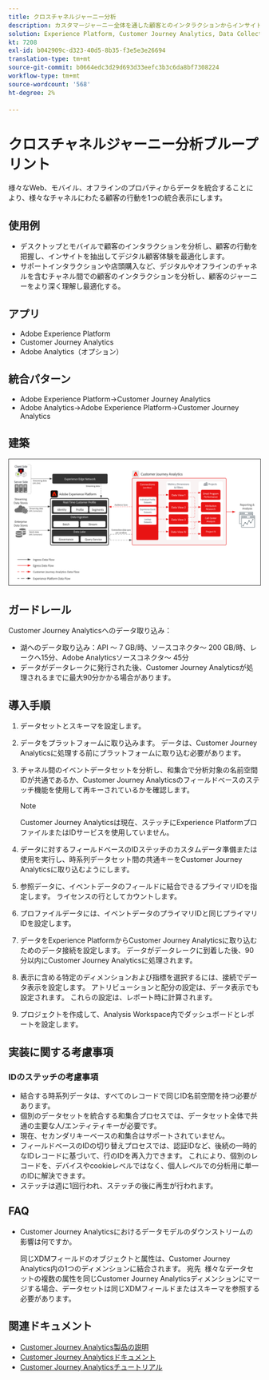 ```yaml
---
title: クロスチャネルジャーニー分析
description: カスタマージャーニー全体を通した顧客とのインタラクションからインサイトを分析および抽出します。
solution: Experience Platform, Customer Journey Analytics, Data Collection
kt: 7208
exl-id: b042909c-d323-40d5-8b35-f3e5e3e26694
translation-type: tm+mt
source-git-commit: b0664edc3d29d693d33eefc3b3c6da8bf7308224
workflow-type: tm+mt
source-wordcount: '568'
ht-degree: 2%

---
```


# クロスチャネルジャーニー分析ブループリント

様々なWeb、モバイル、オフラインのプロパティからデータを統合することにより、様々なチャネルにわたる顧客の行動を1つの統合表示にします。

## 使用例

* デスクトップとモバイルで顧客のインタラクションを分析し、顧客の行動を把握し、インサイトを抽出してデジタル顧客体験を最適化します。
* サポートインタラクションや店頭購入など、デジタルやオフラインのチャネルを含むチャネル間での顧客のインタラクションを分析し、顧客のジャーニーをより深く理解し最適化する。 

## アプリ

* Adobe Experience Platform
* Customer Journey Analytics
* Adobe Analytics（オプション）

## 統合パターン

* Adobe Experience Platform→Customer Journey Analytics
* Adobe Analytics→Adobe Experience Platform→Customer Journey Analytics

## 建築

<img src="assets/CJA.svg" alt="Customer Journey Analyticsのブループリントのリファレンスアーキテクチャ" style="border:1px solid #4a4a4a" />

## ガードレール

Customer Journey Analyticsへのデータ取り込み：

* 湖へのデータ取り込み：API ～ 7 GB/時、ソースコネクタ～ 200 GB/時、レークへ15分、Adobe Analyticsソースコネクタ～ 45分
* データがデータレークに発行された後、Customer Journey Analyticsが処理されるまでに最大90分かかる場合があります。

## 導入手順

1. データセットとスキーマを設定します。
1. データをプラットフォームに取り込みます。
データは、Customer Journey Analyticsに処理する前にプラットフォームに取り込む必要があります。
1. チャネル間のイベントデータセットを分析し、和集合で分析対象の名前空間IDが共通であるか、Customer Journey Analyticsのフィールドベースのステッチ機能を使用して再キーされているかを確認します。 

   >[!NOTE]
   >
   >Customer Journey Analyticsは現在、ステッチにExperience PlatformプロファイルまたはIDサービスを使用していません。

1. データに対するフィールドベースのIDステッチのカスタムデータ準備または使用を実行し、時系列データセット間の共通キーをCustomer Journey Analyticsに取り込むようにします。
1. 参照データに、イベントデータのフィールドに結合できるプライマリIDを指定します。 ライセンスの行としてカウントします。
1. プロファイルデータには、イベントデータのプライマリIDと同じプライマリIDを設定します。
1. データをExperience PlatformからCustomer Journey Analyticsに取り込むためのデータ接続を設定します。 データがデータレークに到着した後、90分以内にCustomer Journey Analyticsに処理されます。
1. 表示に含める特定のディメンションおよび指標を選択するには、接続でデータ表示を設定します。 アトリビューションと配分の設定は、データ表示でも設定されます。 これらの設定は、レポート時に計算されます。
1. プロジェクトを作成して、Analysis Workspace内でダッシュボードとレポートを設定します。

## 実装に関する考慮事項

### IDのステッチの考慮事項

* 結合する時系列データは、すべてのレコードで同じID名前空間を持つ必要があります。
* 個別のデータセットを統合する和集合プロセスでは、データセット全体で共通の主要な人/エンティティキーが必要です。
* 現在、セカンダリキーベースの和集合はサポートされていません。
* フィールドベースのIDの切り替えプロセスでは、認証IDなど、後続の一時的なIDレコードに基づいて、行のIDを再入力できます。 これにより、個別のレコードを、デバイスやcookieレベルではなく、個人レベルでの分析用に単一のIDに解決できます。
* ステッチは週に1回行われ、ステッチの後に再生が行われます。

## FAQ

* Customer Journey Analyticsにおけるデータモデルのダウンストリームの影響は何ですか。

   同じXDMフィールドのオブジェクトと属性は、Customer Journey Analytics内の1つのディメンションに結合されます。 宛先  様々なデータセットの複数の属性を同じCustomer Journey Analyticsディメンションにマージする場合、データセットは同じXDMフィールドまたはスキーマを参照する必要があります。

## 関連ドキュメント

* [Customer Journey Analytics製品の説明](https://helpx.adobe.com/legal/product-descriptions/customer-journey-analytics.html)
* [Customer Journey Analyticsドキュメント](https://experienceleague.adobe.com/docs/customer-journey-analytics.html)
* [Customer Journey Analyticsチュートリアル](https://experienceleague.adobe.com/docs/customer-journey-analytics-learn/tutorials/overview.html)
